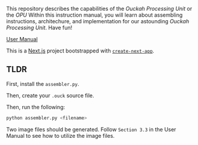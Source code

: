 This repository describes the capabilities of the 
*Ouckah Processing Unit* or the *OPU* 
Within this instruction manual, you will learn about
assembling instructions, architechure, and implementation
for our astounding *Ouckah Processing Unit*. Have fun!

[User Manual](https://github.com/Ouckah/OPU/blob/master/user_manual.pdf)

This is a [Next.js](https://nextjs.org/) project bootstrapped with [`create-next-app`](https://github.com/vercel/next.js/tree/canary/packages/create-next-app).

## TLDR

First, install the ``assembler.py``.

Then, create your ``.ouck`` source file.

Then, run the following:
```bash
python assembler.py <filename>
```

Two image files should be generated. Follow ``Section 3.3`` in the User Manual to see how to utilize the image files.
